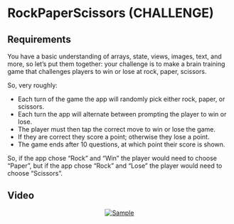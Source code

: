 
# RockPaperScissors (CHALLENGE)

## Requirements

You have a basic understanding of arrays, state, views, images, text, and more, so let’s put them together: your challenge is to make a brain training game that challenges players to win or lose at rock, paper, scissors.

So, very roughly:

- Each turn of the game the app will randomly pick either rock, paper, or scissors.
- Each turn the app will alternate between prompting the player to win or lose.
- The player must then tap the correct move to win or lose the game.
- If they are correct they score a point; otherwise they lose a point.
- The game ends after 10 questions, at which point their score is shown.

So, if the app chose “Rock” and “Win” the player would need to choose “Paper”, but if the app chose “Rock” and “Lose” the player would need to choose “Scissors”.

## Video

<div align="center">
  <a href="https://youtube.com/shorts/vW2IdZdjPR4?feature=share"><img src="https://img.youtube.com/vi/vW2IdZdjPR4/0.jpg" alt="Sample"></a>
</div>

